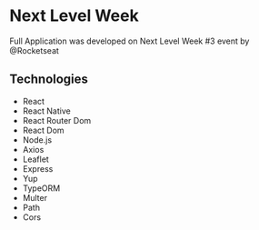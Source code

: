 # Next Level Week
Full Application was developed on Next Level Week #3 event by @Rocketseat
 
## Technologies
- React<br>
- React Native<br>
- React Router Dom<br>
- React Dom<br>
- Node.js<br>
- Axios<br>
- Leaflet<br>
- Express<br>
- Yup<br>
- TypeORM<br>
- Multer<br>
- Path<br>
- Cors<br>
